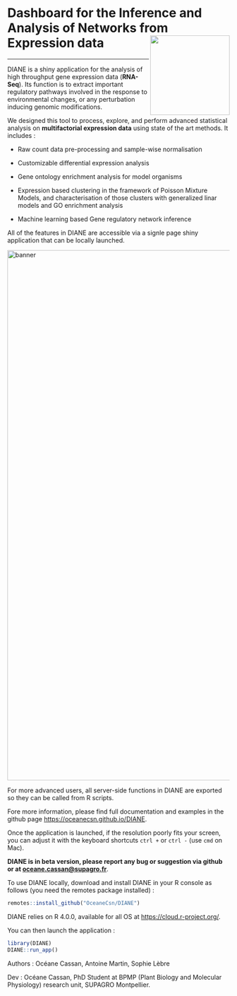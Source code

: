  

# Dashboard for the Inference and Analysis of Networks from Expression data <img src="www/favicon.ico" align="right" alt="" width="180" />

---

DIANE is a shiny application for the analysis of high throughput gene expression data (**RNA-Seq**). Its function is to extract important regulatory pathways involved in the response to environmental changes, or any perturbation inducing genomic modifications.

We designed this tool to process, explore, and perform advanced statistical analysis on **multifactorial expression data** using state of the art methods. It includes :

+ Raw count data pre-processing and sample-wise normalisation
+ Customizable differential expression analysis

+ Gene ontology enrichment analysis for model organisms

+ Expression based clustering in the framework of Poisson Mixture Models, and characterisation of those clusters with generalized linar models and GO enrichment analysis

+ Machine learning based Gene regulatory network inference

All of the features in DIANE are accessible via a signle page shiny application that can be locally launched.

<img src="www/DIANE.png" alt="banner" width="1200" align="center"/>


For more advanced users, all server-side functions in DIANE are exported so they can be called from R scripts. 

Fore more information, please find full documentation and examples in the github page  https://oceanecsn.github.io/DIANE.

Once the application is launched, if the resolution poorly fits your screen, you can adjust it with the keyboard shortcuts ```ctrl +``` or  ```ctrl -``` (use ```cmd``` on Mac).



**DIANE is in beta version, please report any bug or suggestion via github or at oceane.cassan@supagro.fr**.


To use DIANE locally, download and install DIANE in your R console as follows (you need the remotes package installed) :

```R
remotes::install_github("OceaneCsn/DIANE")
```

DIANE relies on R 4.0.0, available for all OS at https://cloud.r-project.org/.

You can then launch the application :

```R
library(DIANE)
DIANE::run_app()
```

Authors : Océane Cassan, Antoine Martin, Sophie Lèbre

Dev : Océane Cassan, PhD Student at BPMP (Plant Biology and Molecular Physiology) research unit, SUPAGRO Montpellier.
